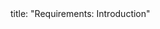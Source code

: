 <frontmatter>
title: "Requirements: Introduction"
</frontmatter>

<include src="index-body.md" boilerplate />
